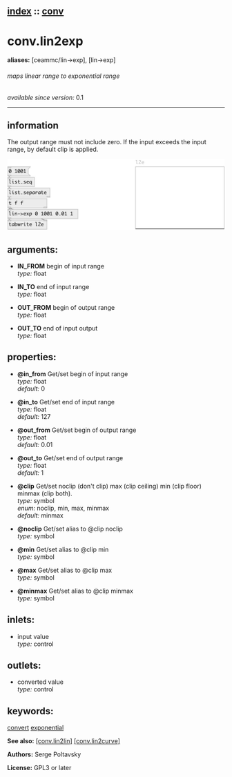 [index](index.html) :: [conv](category_conv.html)
---

# conv.lin2exp
**aliases:** [ceammc/lin-&gt;exp], [lin-&gt;exp]


###### maps linear range to exponential range

*available since version:* 0.1

---


## information
The output range must not include zero. If the input exceeds the input range, by default clip is applied.


[![example](../examples/img/conv.lin2exp.jpg)](../examples/pd/conv.lin2exp.pd)



## arguments:

* **IN_FROM**
begin of input range<br>
_type:_ float<br>

* **IN_TO**
end of input range<br>
_type:_ float<br>

* **OUT_FROM**
begin of output range<br>
_type:_ float<br>

* **OUT_TO**
end of input output<br>
_type:_ float<br>





## properties:

* **@in_from** 
Get/set begin of input range<br>
_type:_ float<br>
_default:_ 0<br>

* **@in_to** 
Get/set end of input range<br>
_type:_ float<br>
_default:_ 127<br>

* **@out_from** 
Get/set begin of output range<br>
_type:_ float<br>
_default:_ 0.01<br>

* **@out_to** 
Get/set end of output range<br>
_type:_ float<br>
_default:_ 1<br>

* **@clip** 
Get/set noclip (don&#39;t clip) max (clip ceiling) min (clip floor) minmax (clip both).<br>
_type:_ symbol<br>
_enum:_ noclip, min, max, minmax<br>
_default:_ minmax<br>

* **@noclip** 
Get/set alias to @clip noclip<br>
_type:_ symbol<br>

* **@min** 
Get/set alias to @clip min<br>
_type:_ symbol<br>

* **@max** 
Get/set alias to @clip max<br>
_type:_ symbol<br>

* **@minmax** 
Get/set alias to @clip minmax<br>
_type:_ symbol<br>



## inlets:

* input value<br>
_type:_ control



## outlets:

* converted value<br>
_type:_ control



## keywords:

[convert](keywords/convert.html)
[exponential](keywords/exponential.html)



**See also:**
[\[conv.lin2lin\]](conv.lin2lin.html)
[\[conv.lin2curve\]](conv.lin2curve.html)




**Authors:** Serge Poltavsky




**License:** GPL3 or later





